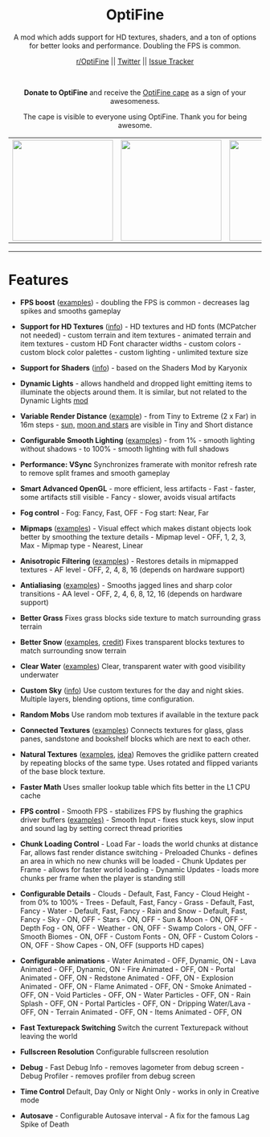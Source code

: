 <div align="center">
  <h1>OptiFine</h1>

  A mod which adds support for HD textures, shaders, and a ton of options for better looks and performance. Doubling the FPS is common.

  [r/OptiFine](https://www.minecraftforum.net/linkout?remoteUrl=https%253a%252f%252fwww.reddit.com%252fr%252fOptifine%252f") || [Twitter](https://twitter.com/sp614x) || [Issue Tracker](https://github.com/sp614x/optifine/issues)

  <br>

  **Donate to OptiFine** and receive the [OptiFine cape](http://i.imgur.com/zXIkv.png) as a sign of your awesomeness.

  The cape is visible to everyone using OptiFine. Thank you for being awesome.

  <table border="0"><tr>
  <th><img src="https://preview.redd.it/zrdnoq4k16p41.png?width=2560&format=png&auto=webp&s=c3094fe447432ace149d0030bef4ee8cb87250d5" height=200></th>
  <th><img src="https://preview.redd.it/zrdnoq4k16p41.png?width=2560&format=png&auto=webp&s=c3094fe447432ace149d0030bef4ee8cb87250d5" height=200></th>
  <th><img src="https://preview.redd.it/zrdnoq4k16p41.png?width=2560&format=png&auto=webp&s=c3094fe447432ace149d0030bef4ee8cb87250d5" height=200></th>
  </tr></table>
</div>

---

# Features

* **FPS boost** ([examples](http://imgur.com/a/4NhyN#0)) - doubling the FPS is common - decreases lag spikes and smooths gameplay

* **Support for HD Textures** (<a href="" target="">info</a>) - HD textures and HD fonts (MCPatcher not needed) - custom terrain and item textures - animated terrain and item textures - custom HD Font character widths - custom colors - custom block color palettes - custom lighting - unlimited texture size

* **Support for Shaders** ([info](http://www.minecraftforum.net/forums/mapping-and-modding/minecraft-mods/1286604-shaders-mod-updated-by-karyonix)) - based on the Shaders Mod by Karyonix

* **Dynamic Lights** - allows handheld and dropped light emitting items to illuminate the objects around them. It is similar, but not related to the Dynamic Lights [mod](http://www.minecraftforum.net/forums/mapping-and-modding/minecraft-mods/1272478-dynamic-lights)

* **Variable Render Distance** ([example](http://i.imgur.com/qT3P3.png)) - from Tiny to Extreme (2 x Far) in 16m steps - [sun,](http://i.imgur.com/WZCmN.png) [moon and stars](http://i.imgur.com/z9hBK.png) are visible in Tiny and Short distance

* **Configurable Smooth Lighting** ([examples](http://imgur.com/a/q89Qb#0)) - from 1% - smooth lighting without shadows - to 100% - smooth lighting with full shadows

* **Performance: VSync** Synchronizes framerate with monitor refresh rate to remove split frames and smooth gameplay

* **Smart Advanced OpenGL** - more efficient, less artifacts - Fast - faster, some artifacts still visible - Fancy - slower, avoids visual artifacts

* **Fog control** - Fog: Fancy, Fast, OFF - Fog start: Near, Far

* **Mipmaps** ([examples](http://imgur.com/a/7YNwh#0)) - Visual effect which makes distant objects look better by smoothing the texture details - Mipmap level - OFF, 1, 2, 3, Max - Mipmap type - Nearest, Linear

* **Anisotropic Filtering** ([examples](http://imgur.com/a/rtZBx#0)) - Restores details in mipmapped textures - AF level - OFF, 2, 4, 8, 16 (depends on hardware support)

* **Antialiasing** ([examples](http://imgur.com/a/rtZBx#0)) - Smooths jagged lines and sharp color transitions - AA level - OFF, 2, 4, 6, 8, 12, 16 (depends on hardware support)

* **Better Grass** Fixes grass blocks side texture to match surrounding grass terrain

* **Better Snow** ([examples](http://imgur.com/a/FkoDA#0), [credit](/linkout?remoteUrl=http%253a%252f%252fwww.reddit.com%252fr%252fMinecraft%252fcomments%252fnbtzv%252fshall_i_continue_with_this_simple_change%252f)) Fixes transparent blocks textures to match surrounding snow terrain

* **Clear Water** ([examples](http://imgur.com/a/en4Yf#0)) Clear, transparent water with good visibility underwater

* **Custom Sky** (<a href="" target="">info</a>) Use custom textures for the day and night skies. Multiple layers, blending options, time configuration.

* **Random Mobs** Use random mob textures if available in the texture pack

* **Connected Textures** ([examples](http://imgur.com/a/YQz3b#0)) Connects textures for glass, glass panes, sandstone and bookshelf blocks which are next to each other.

* **Natural Textures** ([examples](http://imgur.com/a/A6ujp#0), [idea](http://www.minecraftforum.net/topic/468764-)) Removes the gridlike pattern created by repeating blocks of the same type. Uses rotated and flipped variants of the base block texture.

* **Faster Math** Uses smaller lookup table which fits better in the L1 CPU cache

* **FPS control** - Smooth FPS - stabilizes FPS by flushing the graphics driver buffers ([examples)](http://imgur.com/a/QsOdl#0) - Smooth Input - fixes stuck keys, slow input and sound lag by setting correct thread priorities

* **Chunk Loading Control** - Load Far - loads the world chunks at distance Far, allows fast render distance switching - Preloaded Chunks - defines an area in which no new chunks will be loaded - Chunk Updates per Frame - allows for faster world loading - Dynamic Updates - loads more chunks per frame when the player is standing still

* **Configurable Details** - Clouds - Default, Fast, Fancy - Cloud Height - from 0% to 100% - Trees - Default, Fast, Fancy - Grass - Default, Fast, Fancy - Water - Default, Fast, Fancy - Rain and Snow - Default, Fast, Fancy - Sky - ON, OFF - Stars - ON, OFF - Sun & Moon - ON, OFF - Depth Fog - ON, OFF - Weather - ON, OFF - Swamp Colors - ON, OFF - Smooth Biomes - ON, OFF - Custom Fonts - ON, OFF - Custom Colors - ON, OFF - Show Capes - ON, OFF (supports HD capes)

* **Configurable animations** - Water Animated - OFF, Dynamic, ON - Lava Animated - OFF, Dynamic, ON - Fire Animated - OFF, ON - Portal Animated - OFF, ON - Redstone Animated - OFF, ON - Explosion Animated - OFF, ON - Flame Animated - OFF, ON - Smoke Animated - OFF, ON - Void Particles - OFF, ON - Water Particles - OFF, ON - Rain Splash - OFF, ON - Portal Particles - OFF, ON - Dripping Water/Lava - OFF, ON - Terrain Animated - OFF, ON - Items Animated - OFF, ON

* **Fast Texturepack Switching** Switch the current Texturepack without leaving the world

* **Fullscreen Resolution** Configurable fullscreen resolution

* **Debug** - Fast Debug Info - removes lagometer from debug screen - Debug Profiler - removes profiler from debug screen

* **Time Control** Default, Day Only or Night Only - works in only in Creative mode

* **Autosave** - Configurable Autosave interval - A fix for the famous Lag Spike of Death
